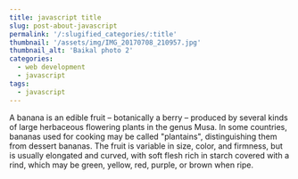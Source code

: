 ```yaml
---
title: javascript title
slug: post-about-javascript
permalink: '/:slugified_categories/:title'
thumbnail: '/assets/img/IMG_20170708_210957.jpg'
thumbnail_alt: 'Baikal photo 2'
categories:
  - web development
  - javascript
tags:
  - javascript
---
```


A banana is an edible fruit – botanically a berry – produced by several kinds
of large herbaceous flowering plants in the genus Musa.
In some countries, bananas used for cooking may be called "plantains",
distinguishing them from dessert bananas. The fruit is variable in size, color,
and firmness, but is usually elongated and curved, with soft flesh rich in
starch covered with a rind, which may be green, yellow, red, purple, or brown
when ripe.
